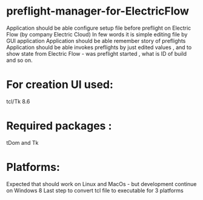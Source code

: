 # preflight-manager-for-ElectricFlow
Application should be able configure setup file before preflight on Electric Flow (by company Electric Cloud)
In few words it is simple editing file by GUI application
Application should be able remember story of preflights
Application should be able invokes preflights by just edited values  , and  to show state from Electric Flow - was preflight started , what is ID of build and so on.

# For creation UI used:
   tcl/Tk 8.6
# Required packages :
   tDom and Tk 

# Platforms:
Expected that should work on Linux and MacOs - but development continue on Windows 8
Last step to convert tcl file to executable for 3 platforms
